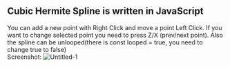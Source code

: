 ## Cubic Hermite Spline is written in JavaScript

You can add a new point with Right Click and move a point Left Click. If you want to change selected point you need to press Z/X (prev/next point). Also the spline can be unlooped(there is const looped = true, you need to change true to false)<br/>
Screenshot:
![Untitled-1](https://user-images.githubusercontent.com/9623983/87553450-fdf78180-c6c3-11ea-9444-8007068b4b2b.jpg)

